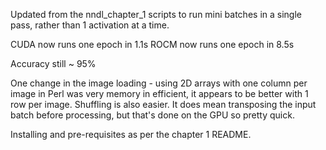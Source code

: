 Updated from the nndl_chapter_1 scripts to run mini batches in a single pass, rather than 1 activation at a time.

CUDA now runs one epoch in 1.1s
ROCM now runs one epoch in 8.5s

Accuracy still ~ 95%

One change in the image loading - using 2D arrays with one column per image in Perl was very memory in efficient, it appears to be better with 1 row per image.  Shuffling is also easier.  It does mean transposing the input batch before processing, but that's done on the GPU so pretty quick.

Installing and pre-requisites as per the chapter 1 README.
